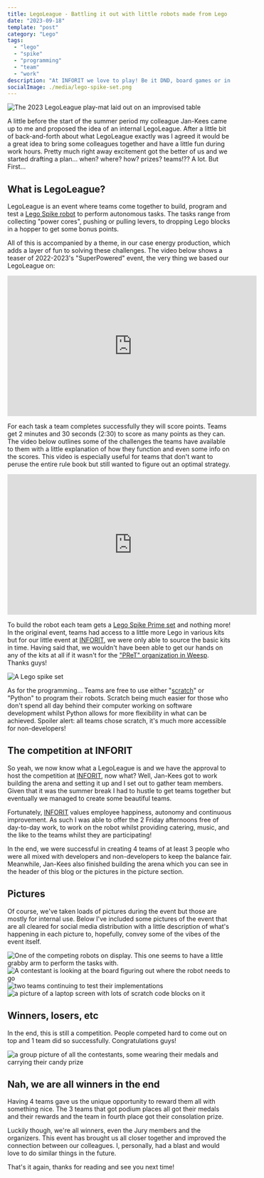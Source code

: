 ```yaml
---
title: LegoLeague - Battling it out with little robots made from Lego
date: "2023-09-18"
template: "post"
category: "Lego"
tags:
  - "lego"
  - "spike"
  - "programming"
  - "team"
  - "work"
description: "At INFORIT we love to play! Be it DND, board games or in this case... Legos. Read on to find out what we've been up to this past summer vacation"
socialImage: ./media/lego-spike-set.png
---
```


![The 2023 LegoLeague play-mat laid out on an improvised table](./media/board.jpg "The 2023 LegoLeague battle board")

A little before the start of the summer period my colleague Jan-Kees came up to me and proposed the idea of an internal LegoLeague. After a little bit of back-and-forth about what LegoLeague exactly was I agreed it would be a great idea to bring some colleagues together and have a little fun during work hours.
Pretty much right away excitement got the better of us and we started drafting a plan... when? where? how? prizes? teams!?? A lot.
But First...

## What is LegoLeague?

LegoLeague is an event where teams come together to build, program and test a [Lego Spike robot](https://www.lego.com/en-nl/product/lego-education-spike-prime-set-45678) to perform autonomous tasks. The tasks range from collecting "power cores", pushing or pulling levers, to dropping Lego blocks in a hopper to get some bonus points.

All of this is accompanied by a theme, in our case energy production, which adds a layer of fun to solving these challenges.
The video below shows a teaser of 2022-2023's "SuperPowered" event, the very thing we based our LegoLeague on:

<iframe
  width="560"
  height="315"
  src="https://www.youtube.com/embed/okR1AMFNV3Q?si=cq4KqyVVK6sAsCpY"
  title="YouTube video player"
  frameborder="0"
  allow="accelerometer; autoplay; clipboard-write; encrypted-media; gyroscope; picture-in-picture; web-share"
  allowfullscreen>
</iframe>

For each task a team completes successfully they will score points.
Teams get 2 minutes and 30 seconds (2:30) to score as many points as they can.
The video below outlines some of the challenges the teams have available to them with a little explanation of how they function and even some info on the scores. This video is especially useful for teams that don't want to peruse the entire rule book but still wanted to figure out an optimal strategy.

<iframe
  width="560"
  height="315"
  src="https://www.youtube.com/embed/ILTjo0LHZQA?si=YqJvSYX3JNclPPeJ"
  title="YouTube video player"
  frameborder="0"
  allow="accelerometer; autoplay; clipboard-write; encrypted-media; gyroscope; picture-in-picture; web-share"
  allowfullscreen>
</iframe>

To build the robot each team gets a [Lego Spike Prime set](https://www.lego.com/nl-nl/product/lego-education-spike-prime-set-45678) and nothing more!
In the original event, teams had access to a little more Lego in various kits but for our little event at [INFORIT](https://inforit.nl), we were only able to source the basic kits in time.
Having said that, we wouldn't have been able to get our hands on any of the kits at all if it wasn't for the ["PReT" organization in Weesp](https://www.pretweesp.nl/). Thanks guys!

![A Lego spike set](./media/lego-spike-set.png "A Lego spike set laid out on display")

As for the programming... Teams are free to use either "[scratch](https://scratch.mit.edu/)" or "Python" to program their robots.
Scratch being much easier for those who don't spend all day behind their computer working on software development whilst Python allows for more flexibility in what can be achieved.
Spoiler alert: all teams chose scratch, it's much more accessible for non-developers!

## The competition at INFORIT

So yeah, we now know what a LegoLeague is and we have the approval to host the competition at [INFORIT](https://inforit.nl), now what?
Well, Jan-Kees got to work building the arena and setting it up and I set out to gather team members. Given that it was the summer break I had to hustle to get teams together but eventually we managed to create some beautiful teams.

Fortunately, [INFORIT](https://inforit.nl) values employee happiness, autonomy and continuous improvement. As such I was able to offer the 2 Friday afternoons free of day-to-day work, to work on the robot whilst providing catering, music, and the like to the teams whilst they are participating!

In the end, we were successful in creating 4 teams of at least 3 people who were all mixed with developers and non-developers to keep the balance fair. Meanwhile, Jan-Kees also finished building the arena which you can see in the header of this blog or the pictures in the picture section.

## Pictures

Of course, we've taken loads of pictures during the event but those are mostly for internal use.
Below I've included some pictures of the event that are all cleared for social media distribution with a little description of what's happening in each picture to, hopefully, convey some of the vibes of the event itself.

![One of the competing robots on display. This one seems to have a little grabby arm to perform the tasks with.](./media/robot-warrior.jpg "one of the competing robots")
![A contestant is looking at the board figuring out where the robot needs to go](./media/lex-counting.jpg "A contestant calculating exactly where to go. Such a pathfinder!")
![two teams continuing to test their implementations](./media/testing-coding-repeat.jpg "code -> test -> repeat. Soooo important")
![a picture of a laptop screen with lots of scratch code blocks on it](./media/complicated.png "This team might have overcomplicated things a tad. Looks impressive though.")

## Winners, losers, etc

In the end, this is still a competition. People competed hard to come out on top and 1 team did so successfully.
Congratulations guys!

![a group picture of all the contestants, some wearing their medals and carrying their candy prize](./media/winners.jpg "All of our winners! (excluding myself 😢)")

## Nah, we are all winners in the end

Having 4 teams gave us the unique opportunity to reward them all with something nice. The 3 teams that got podium places all got their medals and their rewards and the team in fourth place got their consolation prize.

Luckily though, we're all winners, even the Jury members and the organizers.
This event has brought us all closer together and improved the connection between our colleagues.
I, personally, had a blast and would love to do similar things in the future.

That's it again, thanks for reading and see you next time!
